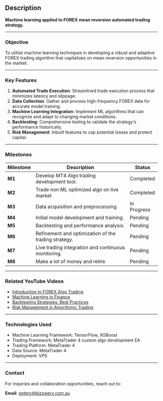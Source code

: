 

## **Description**
**Machine learning applied to FOREX mean reversion automated trading strategy.**

---

### **Objective**
To utilize machine learning techniques in developing a robust and adaptive FOREX trading algorithm that capitalizes on mean reversion opportunities in the market.

---

### **Key Features**

1. **Automated Trade Execution**: Streamlined trade execution process that minimizes latency and slippage.
2. **Data Collection**: Gather and process high-frequency FOREX data for accurate model training.
3. **Machine Learning Integration**: Implement ML algorithms that can recognize and adapt to changing market conditions.
4. **Backtesting**: Comprehensive testing to validate the strategy's performance historically.
5. **Risk Management**: Inbuilt features to cap potential losses and protect capital.

---

### **Milestones**

| Milestone | Description                                      | Status     |
|-----------|--------------------------------------------------|------------|
| **M1**    | Develop MT4 Algo trading development tool.        | Completed  |
| **M2**    | Trade non ML optimized algo on live market        | Completed  |
| **M3**    | Data acquisition and preprocessing.               | In Progress|
| **M4**    | Initial model development and training.          | Pending    |
| **M5**    | Backtesting and performance analysis.            | Pending    |
| **M6**    | Refinement and optimization of the trading strategy.| Pending |
| **M7**    | Live trading integration and continuous monitoring.| Pending  |
| **M8**    | Make a lot of money and retire                   | Pending  |



---

### **Related YouTube Videos**

- [Introduction to FOREX Algo Trading](https://www.youtube.com/watch?v=examplelink1)
- [Machine Learning in Finance](https://www.youtube.com/watch?v=examplelink2)
- [Backtesting Strategies: Best Practices](https://www.youtube.com/watch?v=examplelink3)
- [Risk Management in Algorithmic Trading](https://www.youtube.com/watch?v=examplelink4)

---

### **Technologies Used**

- Machine Learning Framework: TensorFlow, XGBoost
- Trading Framework: MetaTrader 4 custom algo development EA
- Trading Platform: MetaTrader 4
- Data Source: MetaTrader 4
- Deployment: VPS

---

### **Contact**

For inquiries and collaboration opportunities, reach out to: 

**Email**: [peterc@bizzwerx.com.au](mailto:peterc@bizzwerx.com.au)

